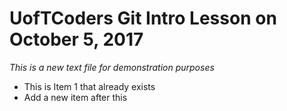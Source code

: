 # UofTCoders Git Intro Lesson on October 5, 2017
*This is a new text file for demonstration purposes*

* This is Item 1 that already exists
* Add a new item after this
